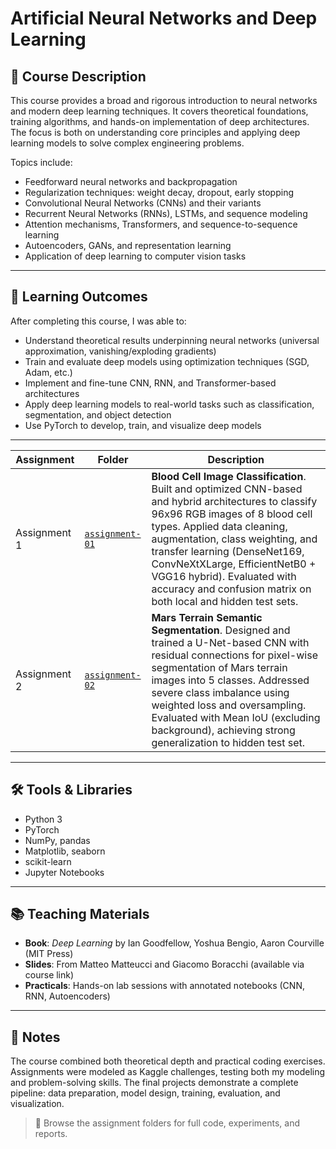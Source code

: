 # Artificial Neural Networks and Deep Learning

## 🎯 Course Description

This course provides a broad and rigorous introduction to neural networks and modern deep learning techniques. It covers theoretical foundations, training algorithms, and hands-on implementation of deep architectures. The focus is both on understanding core principles and applying deep learning models to solve complex engineering problems.

Topics include:
- Feedforward neural networks and backpropagation
- Regularization techniques: weight decay, dropout, early stopping
- Convolutional Neural Networks (CNNs) and their variants
- Recurrent Neural Networks (RNNs), LSTMs, and sequence modeling
- Attention mechanisms, Transformers, and sequence-to-sequence learning
- Autoencoders, GANs, and representation learning
- Application of deep learning to computer vision tasks

---

## 📘 Learning Outcomes

After completing this course, I was able to:

- Understand theoretical results underpinning neural networks (universal approximation, vanishing/exploding gradients)
- Train and evaluate deep models using optimization techniques (SGD, Adam, etc.)
- Implement and fine-tune CNN, RNN, and Transformer-based architectures
- Apply deep learning models to real-world tasks such as classification, segmentation, and object detection
- Use PyTorch to develop, train, and visualize deep models

---

| Assignment | Folder | Description |
|------------|--------|-------------|
| Assignment 1 | [`assignment-01`](./assignment-01) | **Blood Cell Image Classification**. Built and optimized CNN-based and hybrid architectures to classify 96x96 RGB images of 8 blood cell types. Applied data cleaning, augmentation, class weighting, and transfer learning (DenseNet169, ConvNeXtXLarge, EfficientNetB0 + VGG16 hybrid). Evaluated with accuracy and confusion matrix on both local and hidden test sets. |
| Assignment 2 | [`assignment-02`](./assignment-02) | **Mars Terrain Semantic Segmentation**. Designed and trained a U-Net-based CNN with residual connections for pixel-wise segmentation of Mars terrain images into 5 classes. Addressed severe class imbalance using weighted loss and oversampling. Evaluated with Mean IoU (excluding background), achieving strong generalization to hidden test set. |

---

## 🛠️ Tools & Libraries

- Python 3
- PyTorch
- NumPy, pandas
- Matplotlib, seaborn
- scikit-learn
- Jupyter Notebooks

---

## 📚 Teaching Materials

- **Book**: *Deep Learning* by Ian Goodfellow, Yoshua Bengio, Aaron Courville (MIT Press)
- **Slides**: From Matteo Matteucci and Giacomo Boracchi (available via course link)
- **Practicals**: Hands-on lab sessions with annotated notebooks (CNN, RNN, Autoencoders)

---

## 📝 Notes

The course combined both theoretical depth and practical coding exercises. Assignments were modeled as Kaggle challenges, testing both my modeling and problem-solving skills. The final projects demonstrate a complete pipeline: data preparation, model design, training, evaluation, and visualization.

> 📂 Browse the assignment folders for full code, experiments, and reports.
